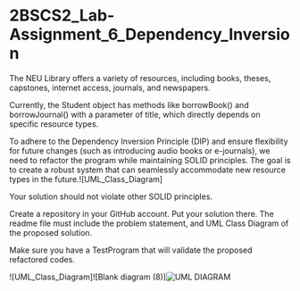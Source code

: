 # 2BSCS2_Lab-Assignment_6_Dependency_Inversion

The NEU Library offers a variety of resources, including books, theses, capstones, internet access, journals, and newspapers.

Currently, the Student object has methods like borrowBook() and borrowJournal() with a parameter of title, which directly depends on specific resource types.

To adhere to the Dependency Inversion Principle (DIP) and ensure flexibility for future changes (such as introducing audio books or e-journals), we need to refactor the program while maintaining SOLID principles. The goal is to create a robust system that can seamlessly accommodate new resource types in the future.![UML_Class_Diagram]

Your solution should not violate other SOLID principles.

Create a repository in your GitHub account. Put your solution there. The readme file must include the problem statement, and UML Class Diagram of the proposed solution.

Make sure you have a TestProgram that will validate the proposed refactored codes.


![UML_Class_Diagram]![Blank diagram (8)]![UML DIAGRAM](https://github.com/PrinceKenXinCalimlim/2BSCS2_Lab-Assignment_6_Dependency_Inversion/assets/152839644/b4ace8ee-15ea-4cc2-9048-192b3c1c7bc3)
